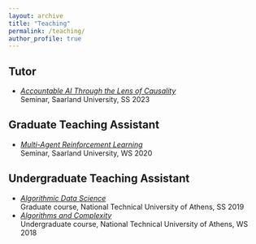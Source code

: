 ```yaml
---
layout: archive
title: "Teaching"
permalink: /teaching/
author_profile: true
---
```


Tutor
------------
- [*Accountable AI Through the Lens of Causality*](https://accountable-ai-s2023.mpi-sws.org/) <br> Seminar, Saarland University, SS 2023

Graduate Teaching Assistant
------------
- [*Multi-Agent Reinforcement Learning*](https://multiagent-rl.mpi-sws.org/) <br> Seminar, Saarland University, WS 2020

Undergraduate Teaching Assistant
------------
- [*Algorithmic Data Science*](https://courses.corelab.ntua.gr/course/view.php?id=45) <br> Graduate course, National Technical University of Athens, SS 2019
- [*Algorithms and Complexity*](https://courses.corelab.ntua.gr/course/view.php?id=32) <br> Undergraduate course, National Technical University of Athens, WS 2018